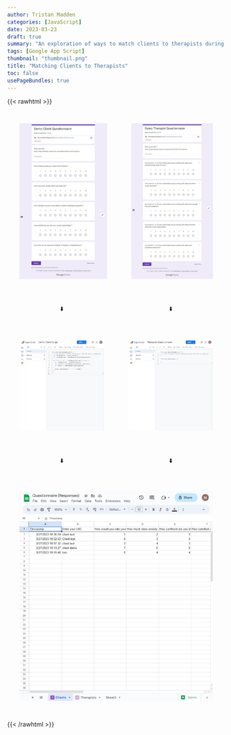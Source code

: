 ```yaml
---
author: Tristan Madden
categories: [JavaScript]
date: 2023-03-23
draft: true
summary: "An exploration of ways to match clients to therapists during an intake."
tags: [Google App Script]
thumbnail: "thumbnail.png"
title: "Matching Clients to Therapists"
toc: false
usePageBundles: true
---
```


{{< rawhtml >}}
<style>
.row {
  display: flex;
}
.column {
  flex: 33.33%;
  padding: 2em;
}
.centered {
  text-align: center;
}
</style>


<div class="row">
  <div class="column">
  <a href="https://docs.google.com/forms/d/e/1FAIpQLSfwhgFOYaW9p6bna0GfLjJyB5hT3oaPqq88mReXTcmcwZ_xRQ/viewform"><img src="client-questionnaire.jpeg"></a>
  </div>
  <div class="column">
    <a href="https://docs.google.com/forms/d/e/1FAIpQLSfdcfGF7PkEegHfd15YFOB-d-wc3NS0qSjtJ1qADvlDKns_wQ/viewform"><img src="therapist-questionnaire.jpeg"></a>
  </div>
</div>

<div class="row">
  <div class="column centered">
  ⬇️
  </div>
  <div class="column centered">
    ⬇️
  </div>
</div>

<div class="row">
  <div class="column">
  <a href="https://script.google.com/home/projects/1Zee293DSwmQTzhWdQb6cBUmsttWwCb5MwwQ0ZcPX6JzmLW4dE3nPJ1DQ/edit"><img src="client-script.jpeg"></a>
  </div>
  <div class="column">
    <a href="https://script.google.com/home/projects/1IdNZ7iL_2sL9VSDZSLYnzh_i6mjywzQjamofpUwi62NNmZHQazMkVDCs/edit"><img src="therapist-script.jpeg"></a>
  </div>
</div>

<div class="row">
  <div class="column centered">
  ⬇️
  </div>
  <div class="column centered">
    ⬇️
  </div>
</div>

<div class="row">
  <div class="column centered">
  <a href="https://docs.google.com/spreadsheets/d/1ACpGIUQ_EA42Ym_yDxNpb81DWHLXSTX1jHzq7cnNxdI/edit?resourcekey#gid=1443418222"><img src="questionnaire-responses.jpeg"></a>
  </div>
</div>

{{< /rawhtml >}}


